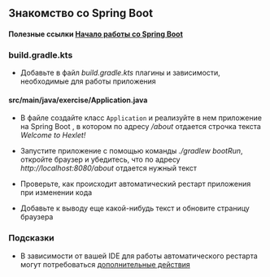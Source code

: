 ## Знакомство со Spring Boot

#### Полезные ссылки [Начало работы со Spring Boot](https://spring.io/quickstart)

### build.gradle.kts

* Добавьте в файл *build.gradle.kts* плагины и зависимости, необходимые для работы приложения

#### src/main/java/exercise/Application.java

* В файле создайте класс `Application` и реализуйте в нем приложение на Spring Boot , в котором по адресу */about* отдается строчка текста *Welcome to Hexlet!*

* Запустите приложение с помощью команды *./gradlew bootRun*, откройте браузер и убедитесь, что по адресу *http://localhost:8080/about* отдается нужный текст

* Проверьте, как происходит автоматический рестарт приложения при изменении кода

* Добавьте к выводу еще какой-нибудь текст и обновите страницу браузера

### Подсказки

* В зависимости от вашей IDE для работы автоматического рестарта могут потребоваться [дополнительные действия](https://docs.spring.io/spring-boot/docs/current/reference/html/using.html#using.devtools.restart)
